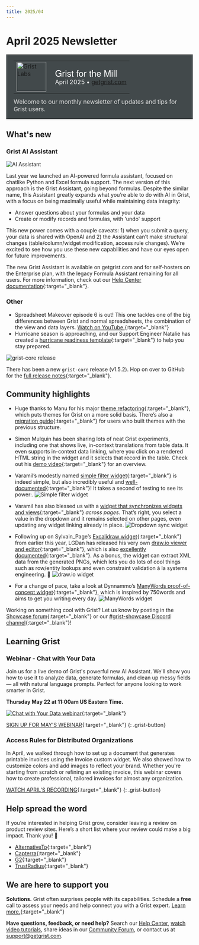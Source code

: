 ```yaml
---
title: 2025/04
---
```


# April 2025 Newsletter

<style>
  /* restore some poorly overridden defaults */
  .newsletter-header .table {
    background-color: initial;
    border: initial;
  }
  .newsletter-header .table > tbody > tr > td {
    padding: initial;
    border: initial;
    vertical-align: initial;
  }
  .newsletter-header img.header-img {
    padding: initial;
    max-width: initial;
    display: initial;
    padding: initial;
    line-height: initial;
    background-color: initial;
    border: initial;
    border-radius: initial;
    margin: initial;
  }

  /* copy newsletter styles, with a prefix for sufficient specificity */
  .newsletter-header .header {
    border: none;
    padding: 0;
    margin: 0;
  }
  .newsletter-header table > tbody > tr > td.header-image {
    width: 80px;
    padding-right: 16px;
  }
  .newsletter-header table > tbody > tr > td.header-text {
    background-color: #42494B;
    padding: 16px 20px;
  }
  .newsletter-header table.header-top {
    border: none;
    padding: 0;
    margin: 0;
    width: 100%;
  }
  .header-title {
    font-family: Helvetica Neue, Helvetica, Arial, sans-serif;
    font-size: 24px;
    line-height: 28px;
    color: #FFFFFF;
  }
  .header-month {
    color: #FFFFFF;
  }
  .header-welcome {
    margin-top: 12px;
    color: #FFFFFF;
  }
  .newsletter-summary {
    background-color: #e3fff5;
    margin: 0;
    padding: 10px;
  }
  .newsletter-summary-header {
    text-align: center;
    padding-bottom: 10px;
    border-bottom: 1px solid lightgrey;
  }
  .newsletter-summary ul {
    padding-left: 20px;
  }
  .newsletter-summary li {
    margin-bottom: 10px;
  }
  .newsletter-summary li p {
    margin: 0px
  }
</style>
<div class="newsletter-header">
<table class="header" cellpadding="0" cellspacing="0" border="0"><tr>
  <td class="header-text">
    <table class="header-top"><tr>
      <td class="header-image">
        <a href="https://www.getgrist.com">
          <img class="header-img" src="/images/newsletters/grist-labs.png" width="80" height="80" alt="Grist Labs" border="0">
        </a>
      </td>
      <td class="header-top-text">
        <div class="header-title">Grist for the Mill</div>
        <div class="header-month">April 2025
          &#8226; <a href="https://www.getgrist.com/">getgrist.com</a></div>
      </td>
    </tr></table>
    <div class="header-welcome" style="color: #e0e0e0;">
      Welcome to our monthly newsletter of updates and tips for Grist users.
    </div>
  </td>
</tr></table>
</div>

## What's new

### Grist AI Assistant

![AI Assistant](../images/newsletters/2025-04/assistant.gif)

Last year we launched an AI-powered formula assistant, focused on chatlike Python and Excel formula support. The next version of this approach is the Grist Assistant, going beyond formulas. Despite the similar name, this Assistant greatly expands what you’re able to do with AI in Grist, with a focus on being maximally useful while maintaining data integrity:

* Answer questions about your formulas and your data
* Create or modify records and formulas, with 'undo' support

This new power comes with a couple caveats: 1) when you submit a query, your data is shared with OpenAI and 2) the Assistant can’t make structural changes (table/column/widget modification, access rule changes). We’re excited to see how you use these new capabilities and have our eyes open for future improvements. 

The new Grist Assistant is available on getgrist.com and for self-hosters on the Enterprise plan, with the legacy Formula Assistant remaining for all users. For more information, check out our [Help Center documentation](https://support.getgrist.com/assistant/){:target="\_blank"}.

### Other

* Spreadsheet Makeover episode 6 is out! This one tackles one of the big differences between Grist and normal spreadsheets, the combination of the view and data layers. [Watch on YouTube.](https://www.youtube.com/watch?v=W_kLswSXOss){:target="\_blank"}
* Hurricane season is approaching, and our Support Engineer Natalie has created a [hurricane readiness template](https://templates.getgrist.com/uXMbETLdfriM/Hurricane-Preparedness){:target="\_blank"} to help you stay prepared.

![grist-core release](../images/newsletters/core-release.png)

There has been a new `grist-core` release (v1.5.2). Hop on over to GitHub for the [full release notes](https://github.com/gristlabs/grist-core/releases){:target="\_blank"}.

## Community highlights

* Huge thanks to Manu for his major [theme refactoring](https://github.com/gristlabs/grist-core/pull/1340){:target="\_blank"}, which puts themes for Grist on a more solid basis. There’s also a [migration guide](https://github.com/gristlabs/grist-core/blob/main/static/custom.css){:target="\_blank"} for users who built themes with the previous structure.
* Simon Mulquin has been sharing lots of neat Grist experiments, including one that shows live, in-context translations from table data. It even supports in-context data linking, where you click on a rendered HTML string in the widget and it selects that record in the table. Check out his [demo video](https://www.youtube.com/watch?v=B_0RMhJWLRQ){:target="\_blank"} for an overview.
* Varamil’s modestly named [simple filter widget](https://community.getgrist.com/t/simple-filter-widget/9356){:target="\_blank"} is indeed simple, but also incredibly useful and [well-documented](https://github.com/Varamil/grist-widget/tree/main/simplefilter#grist-simple-filer-widget){:target="\_blank"}! It takes a second of testing to see its power:.
![Simple filter widget](../images/newsletters/2025-04/simple-filter.gif)

* Varamil has also blessed us with a [widget that synchronizes widgets and views](https://community.getgrist.com/t/update-of-drop-down-widget-for-multi-page-synchronization/9384){:target="\_blank"} *across pages*. That’s right, you select a value in the dropdown and it remains selected on other pages, even updating any widget linking already in place. 
![Dropdown sync widget](../images/newsletters/2025-04/linked-dropdown.gif)

* Following up on Sylvain_Page’s [Excalidraw widget](https://support.getgrist.com/newsletters/2025-02/#community-highlights){:target="\_blank"} from earlier this year, LGDan has released his very own [draw.io viewer and editor](https://community.getgrist.com/t/draw-io-viewer-and-editor-custom-widget/9362){:target="\_blank"}, which is also [excellently documented](https://github.com/LGDan/grist-widget-drawio?tab=readme-ov-file#grist-widget-drawio){:target="\_blank"}. As a bonus, the widget can extract XML data from the generated PNGs, which lets you do lots of cool things such as row/entity lookups and even constraint validation à la systems engineering. 🤯
![draw.io widget](../images/newsletters/2025-04/drawio.gif)

* For a change of pace, take a look at Dynnammo’s [ManyWords proof-of-concept widget](https://community.getgrist.com/t/building-a-750words-open-source-alternative-with-grist/9407){:target="\_blank"}, which is inspired by 750words and aims to get you writing every day.
![ManyWords widget](../images/newsletters/2025-04/manywords.png)

Working on something cool with Grist? Let us know by posting in the [Showcase forum](https://community.getgrist.com/c/showcase/8){:target="\_blank"} or our [#grist-showcase Discord channel](https://discord.gg/MYKpYQ3fbP){:target="\_blank"}!

## Learning Grist

### Webinar - Chat with Your Data

Join us for a live demo of Grist's powerful new AI Assistant. We'll show you how to use it to analyze data, generate formulas, and clean up messy fields — all with natural language prompts. Perfect for anyone looking to work smarter in Grist.

**Thursday May 22 at 11:00am US Eastern Time.**

[![Chat with Your Data webinar](../images/newsletters/2025-04/webinar.png)](https://www.getgrist.com/webinars/chat-with-your-data/?utm_source=support-newsletter&utm_medium=internal&utm_campaign=build-webinar&utm_term=may-2025){:target="\_blank"}

[SIGN UP FOR MAY'S WEBINAR](https://www.getgrist.com/webinars/chat-with-your-data/?utm_source=support-newsletter&utm_medium=internal&utm_campaign=build-webinar&utm_term=may-2025){:target="\_blank"}
{: .grist-button}

### Access Rules for Distributed Organizations

In April, we walked through how to set up a document that generates printable invoices using the Invoice custom widget. We also showed how to customize colors and add images to reflect your brand. Whether you're starting from scratch or refining an existing invoice, this webinar covers how to create professional, tailored invoices for almost any organization.

[WATCH APRIL'S RECORDING](https://www.getgrist.com/webinars/creating-custom-invoices/){:target="\_blank"}
{: .grist-button}

## Help spread the word
If you’re interested in helping Grist grow, consider leaving a review on product review sites. Here’s a short list where your review could make a big impact. Thank you! 🙏

* [AlternativeTo](https://alternativeto.net/software/grist/about/){:target="\_blank"}
* [Capterra](https://www.capterra.com/p/232821/Grist/){:target="\_blank"}
* [G2](https://www.g2.com/products/grist){:target="\_blank"}
* [TrustRadius](https://www.trustradius.com/products/grist/){:target="\_blank"}

## We are here to support you

**Solutions.** Grist often surprises people with its capabilities. Schedule a **free** call to assess your needs and help connect you with a Grist expert. [Learn more.](https://www.getgrist.com/solutions/){:target="\_blank"}

**Have questions, feedback, or need help?** Search our [Help Center](../index.md), [watch video tutorials](https://www.youtube.com/channel/UCx0ioQrrC-bIrkmZ7ZULr0g/playlists), share ideas in our [Community Forum](https://community.getgrist.com), or contact us at <support@getgrist.com>.
